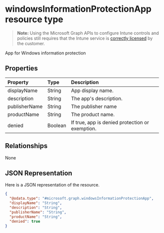 # windowsInformationProtectionApp resource type

> **Note:** Using the Microsoft Graph APIs to configure Intune controls and policies still requires that the Intune service is [correctly licensed](https://go.microsoft.com/fwlink/?linkid=839381) by the customer.

App for Windows information protection
## Properties
|Property|Type|Description|
|:---|:---|:---|
|displayName|String|App display name.|
|description|String|The app's description.|
|publisherName|String|The publisher name|
|productName|String|The product name.|
|denied|Boolean|If true, app is denied protection or exemption.|

## Relationships
None
## JSON Representation
Here is a JSON representation of the resource.
<!--{
  "blockType": "resource",
  "abstract": true,
  "keyProperty": "id",
  "@odata.type": "microsoft.graph.windowsInformationProtectionApp"
}-->
``` json
{
  "@odata.type": "#microsoft.graph.windowsInformationProtectionApp",
  "displayName": "String",
  "description": "String",
  "publisherName": "String",
  "productName": "String",
  "denied": true
}
```



